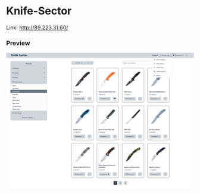 # Knife-Sector
Link: http://89.223.31.60/
### Preview
![preview.png](https://github.com/vladargus/knife-sector/blob/main/preview.png)
